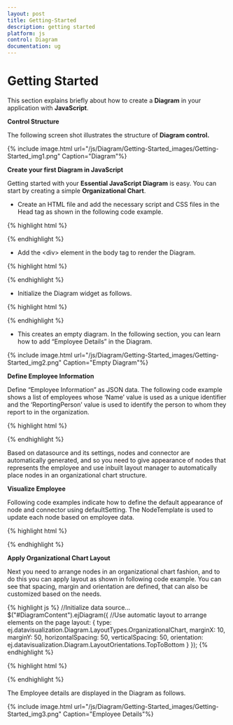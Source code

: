 ```yaml
---
layout: post
title: Getting-Started
description: getting started
platform: js
control: Diagram
documentation: ug
---
```


# Getting Started

This section explains briefly about how to create a **Diagram** in your application with **JavaScript**.

**Control Structure**

The following screen shot illustrates the structure of **Diagram control.**

{% include image.html url="/js/Diagram/Getting-Started_images/Getting-Started_img1.png" Caption="Diagram"%}

**Create your first Diagram in JavaScript**

Getting started with your **Essential JavaScript Diagram** is easy. You can start by creating a simple **Organizational Chart**.

* Create an HTML file and add the necessary script and CSS files in the Head tag as shown in the following code example.

{% highlight html %}
<html xmlns="http://www.w3.org/1999/xhtml">
   <head>
      <title>Getting Started With Diagram Control For Javascript</title>
      <!-- jQuery Script -->
      <script src="http://code.jquery.com/jquery-1.10.2.min.js"></script>
      <script src="http://cdnjs.cloudflare.com/ajax/libs/jquery-easing/1.3/jquery.easing.min.js"></script>
      <!--script to create Diagram-->
      <script src="http://cdn.syncfusion.com/13.1.0.21/js/web/ej.web.all.min.js"></script>
   </head>
   <body></body>
</html>
{% endhighlight %}

* Add the &lt;div&gt; element in the body tag to render the Diagram.

{% highlight html %}
<html>

<head>
   <!-- header -->
</head>

<body>
   <div id="DiagramContent"></div>
</body>

</html>
{% endhighlight %}

* Initialize the Diagram widget as follows.

{% highlight html %}
<body>
   <div id="DiagramContent"></div>
   <script type="text/javascript">
      $("#DiagramContent").ejDiagram({
         width: "100%",
         height: "600px",
      });
   </script>
</body>
{% endhighlight %}

* This creates an empty diagram. In the following section, you can learn how to add “Employee Details” in the Diagram.

{% include image.html url="/js/Diagram/Getting-Started_images/Getting-Started_img2.png" Caption="Empty Diagram"%}

**Define Employee Information**

Define “Employee Information” as JSON data. The following code example shows a list of employees whose ‘Name’ value is used as a unique identifier and the ‘ReportingPerson’ value is used to identify the person to whom they report to in the organization.

{% highlight html %}
<script type="text/javascript">
//Initialize data source...
var data = [{
   "name": "Elizabeth",
   "fillColor": "rgb(0, 139,139)"
}, {
   "name": "Christina",
   "fillColor": "rgb(30, 30,113)",
   "ReportingPerson": "Elizabeth"
}, {
   "name": "Yoshi",
   "fillColor": "rgb(0, 100, 0)",
   "ReportingPerson": "Christina"
}, {
   "name": "Philip",
   "fillColor": "rgb(0, 100,  0)",
   "ReportingPerson": "Christina"
}, {
   "name": "Yang",
   "fillColor": "rgb(30, 30,  113)",
   "ReportingPerson": "Elizabeth"
}, {
   "name": "Roland",
   "fillColor": "rgb(0, 100, 0)",
   "ReportingPerson": "Yang"
}, {
   "name": "Yvonne",
   "fillColor": "rgb(0, 100,0)",
   "ReportingPerson": "Yang"
}];

$("#DiagramContent").ejDiagram({
   width: "100%",
   height: "600px",
});
{% endhighlight %}

**Mapping Data Source**

Then, you can configure this “Employee Information” with Diagram, so that the node and connector are automatically generated using mapping properties. The following code examples show how **dataSourceSetting** is used to map ‘id’ and ‘parent’ with property name identifiers for employee information.

{% highlight html %}
<script type="text/javascript">
//Initialize data source...
$("#DiagramContent").ejDiagram({

   //Configure data source for diagram
   dataSourceSettings: {
      id: "name",
      parent: "ReportingPerson",

      //Specifies the dataSource
      dataSource: data
   }
});
</script>
{% endhighlight %}

Based on datasource and its settings, nodes and connector are automatically generated, and so you need to give appearance of nodes that represents the employee and use inbuilt layout manager to automatically place nodes in an organizational chart structure.

**Visualize Employee**

Following code examples indicate how to define the default appearance of node and connector using defaultSetting. The NodeTemplate is used to update each node based on employee data. 

{% highlight html %}
<script type="text/javascript">
   // To Customize node before rendering
   function nodeTemplate(diagram, node) {
      node.labels[0].text = node.name;
   }

   //Initialize data source...
   $("#DiagramContent").ejDiagram({
      defaultSettings: {
         //Set the default properties of nodes.
         node: {
            width: 70,
            height: 30,
            shape: {
               type: "rectangle",
               "cornerRadius": 5
            },
            labels: [{
               name: "label1",
               fontSize: 11,
               bold: true,
               fontFamily: "Segoe UI",
               fontColor: "white"
            }]
         },

         //Set the default properties of connectors.
         connector: {
            segments: [{
               "type": "orthogonal"
            }],
            targetDecorator: {
               shape: "arrow"
            }
         }
      },

      //Initialize the node template.
      nodeTemplate: nodeTemplate,

      //Configure data source for diagram
      dataSourceSettings: {
         id: "name",
         parent: "ReportingPerson",
         //Specifies the dataSource
         dataSource: data
      }
   });
</script>
{% endhighlight %}

**Apply Organizational Chart Layout**

Next you need to arrange nodes in an organizational chart fashion, and to do this you can apply layout as shown in following code example. You can see that spacing, margin and orientation are defined, that can also be customized based on the needs. 

{% highlight js %}
//Initialize data source...
$("#DiagramContent").ejDiagram({
   //Use automatic layout to arrange elements on the page
   layout: {
      type: ej.datavisualization.Diagram.LayoutTypes.OrganizationalChart,
      marginX: 10,
      marginY: 50,
      horizontalSpacing: 50,
      verticalSpacing: 50,
      orientation: ej.datavisualization.Diagram.LayoutOrientations.TopToBottom
   }
});
{% endhighlight %} 

{% highlight html %}
<html xmlns="http://www.w3.org/1999/xhtml">

<head>
   <title>
      Getting Started With Diagram Control For Javascript
   </title>

   <!-- jQuery Script -->
   <script src="http://code.jquery.com/jquery-1.10.2.min.js"></script>
   <script src="http://cdnjs.cloudflare.com/ajax/libs/jquery-easing/1.3/jquery.easing.min.js"></script>

   <!--script to create Diagram-->
   <script src="http://cdn.syncfusion.com/13.1.0.21/js/web/ej.web.all.min.js"></script>
</head>

<body>
   <div id="DiagramContent"></div>
   <script type="text/javascript">
      //Initialize data source
      var data = [{
         "name": "Elizabeth",
         "fillColor": "rgb(0, 139,139)"
      }, {
         "name": "Christina",
         "fillColor": "rgb(30, 30,113)",
         "ReportingPerson": "Elizabeth"
      }, {
         "name": "Yoshi",
         "fillColor": "rgb(0, 100, 0)",
         "ReportingPerson": "Christina"
      }, {
         "name": "Philip",
         "fillColor": "rgb(0, 100,  0)",
         "ReportingPerson": "Christina"
      }, {
         "name": "Yang",
         "fillColor": "rgb(30, 30,  113)",
         "ReportingPerson": "Elizabeth"
      }, {
         "name": "Roland",
         "fillColor": "rgb(0, 100, 0)",
         "ReportingPerson": "Yang"
      }, {
         "name": "Yvonne",
         "fillColor": "rgb(0, 100,0)",
         "ReportingPerson": "Yang"
      }];

      // To Customize node before rendering
      function nodeTemplate(diagram, node) {
         node.labels[0].text = node.name;
      }

      $("#DiagramContent").ejDiagram({

         //Use automatic layout to arrange elements on the page
         layout: {
            type: ej.datavisualization.Diagram.LayoutTypes.OrganizationalChart,
            marginX: 10,
            marginY: 50,
            horizontalSpacing: 50,
            verticalSpacing: 50,
            orientation: ej.datavisualization.Diagram.
            LayoutOrientations.TopToBottom
         },

         defaultSettings: {

            //Set the default properties of nodes.
            node: {
               width: 70,
               height: 30,
               shape: {
                  type: "rectangle",
                  "cornerRadius": 5
               },
               labels: [{
                  name: "label1",
                  fontSize: 11,
                  bold: true,
                  fontFamily: "Segoe UI",
                  fontColor: "white"
               }]
            },

            //Set the default properties of connectors.
            connector: {
               segments: [{
                  "type": "orthogonal"
               }],
               targetDecorator: {
                  shape: "arrow"
               }
            }
         },

         //Initialize the node template.
         nodeTemplate: nodeTemplate,

         //Configure data source for diagram
         dataSourceSettings: {
            id: "name",
            parent: "ReportingPerson",
            //Specifies the dataSource
            dataSource: data
         }
      });
   </script>
</body>

</html>
{% endhighlight %}

The Employee details are displayed in the Diagram as follows.

{% include image.html url="/js/Diagram/Getting-Started_images/Getting-Started_img3.png" Caption="Employee Details"%}
